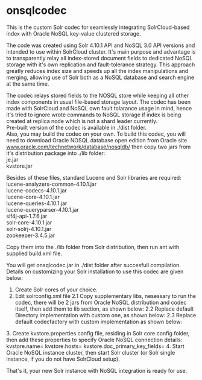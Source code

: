 onsqlcodec
==========
This is the custom Solr codec for seamlessly integrating SolrCloud-based index with Oracle NoSQL key-value clustered storage.

The code was created using Solr 4.10.1 API and NoSQL 3.0 API versions and intended to use within SolrCloud cluster.
It's main purpose and advantage is to transparently relay all index-stored document fields to dedicated NoSQL storage 
with it's own replication and fault-tolerance strategy. This approach greatly reduces index size and speeds up 
all the index manipulations and merging, allowing use of Solr both as a NoSQL database and search engine at the same time.

The codec  relays stored fields to the NOSQL store while keeping all other index components in usual file-based storage layout. The codec has been made with SolrCloud and NoSQL own fault tolarance usage in mind, hence it's tried to ignore wrote commands to NoSQL storage if index is being created at replica node which is not a shard leader currently.<br/>
Pre-built version of the codec is available in ./dist folder.<br/>
Also, you may build the codec on your own.
To build this codec, you will need to download Oracle NOSQL database open edition from Oracle site
www.oracle.com/technetwork/database/nosqldb/
then copy two jars from it's distribution package into ./lib folder:<br/>
je.jar<br/>
kvstore.jar<br/>

Besides of these files, standard Lucene and Solr libraries are required:<br/>
lucene-analyzers-common-4.10.1.jar<br/>
lucene-codecs-4.10.1.jar<br/>
lucene-core-4.10.1.jar<br/>
lucene-queries-4.10.1.jar<br/>
lucene-queryparser-4.10.1.jar<br/>
slf4j-api-1.7.6.jar<br/>
solr-core-4.10.1.jar<br/>
solr-solrj-4.10.1.jar<br/>
zookeeper-3.4.5.jar<br/>

Copy them into the ./lib folder from Solr distribution, then run ant with supplied build.xml file.


You will get onsqlcodec.jar in ./dist folder after succesfull compilation.<br/>
Details on customizing your Solr installation to use this codec are given below:
1. Create Solr cores of your choice.
2. Edit solrconfig.xml file
  2.1 Copy supplementary libs, nesessary to run the codec, there will be 2 jars from Oracle NoSQL distribution and codec itself, 
      then add them to lib section, as shown below:
       <lib path="../onsqlcodec.jar" /> 
       <lib path="../kvstore.jar" /> 
       <lib path="../je.jar" /> 
  2.2 Replace default Directory implementation with custom one, as shown below:
  <directoryFactory name="DirectoryFactory" 
                    class="${solr.directoryFactory:dell.apps.lucene.codecs.onsql.ONSQLWrapperDirectoryFactory}">
  2.3 Replace default codecfactory with custom implementation as shown below:
  <codecFactory class="dell.apps.lucene.codecs.onsql.ONSQLCodecFactory"/>
3. Create kvstore.properties config file, residing in Solr core config folder, then add these properties to specify Oracle NoSQL connection details:
kvstore.name=<put_name_of_your_Oracle_NoSQL_instance_here>
kvstore.hosts=<put_comma_separated_list_of_host:port_connections_to_nosqlstore_here>
kvstore.doc_primary_key_fields=<put_list_of_document_field_names_to_uniquely_identify_doc_here>
4. Start Oracle NoSQL instance cluster, then start Solr cluster (or Solr single instance, if you do not have SolrCloud setup).

That's it, your new Solr instance with NoSQL integration is ready for use.






